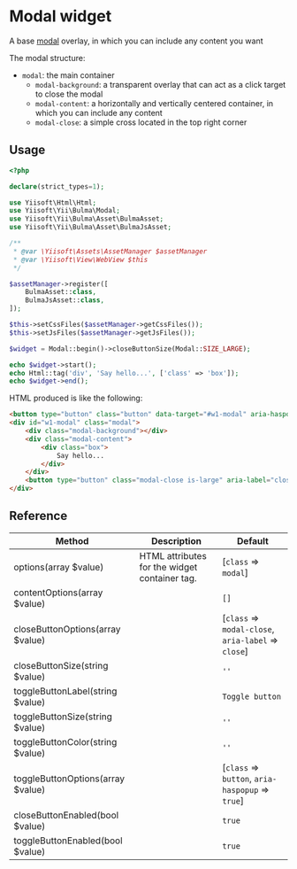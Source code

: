 # Modal widget

A base [modal](https://bulma.io/documentation/components/modal/) overlay, in which you can include any content you want

The modal structure:
- `modal`: the main container
    - `modal-background`: a transparent overlay that can act as a click target to close the modal
    - `modal-content`: a horizontally and vertically centered container, in which you can include any content
    - `modal-close`: a simple cross located in the top right corner

## Usage

```php
<?php

declare(strict_types=1);

use Yiisoft\Html\Html;
use Yiisoft\Yii\Bulma\Modal;
use Yiisoft\Yii\Bulma\Asset\BulmaAsset;
use Yiisoft\Yii\Bulma\Asset\BulmaJsAsset;

/**
 * @var \Yiisoft\Assets\AssetManager $assetManager
 * @var \Yiisoft\View\WebView $this
 */

$assetManager->register([
    BulmaAsset::class,
    BulmaJsAsset::class,
]);

$this->setCssFiles($assetManager->getCssFiles());
$this->setJsFiles($assetManager->getJsFiles());

$widget = Modal::begin()->closeButtonSize(Modal::SIZE_LARGE);

echo $widget->start();
echo Html::tag('div', 'Say hello...', ['class' => 'box']);
echo $widget->end();
```

HTML produced is like the following:
```html
<button type="button" class="button" data-target="#w1-modal" aria-haspopup="true">Toggle button</button>
<div id="w1-modal" class="modal">
    <div class="modal-background"></div>
    <div class="modal-content">
        <div class="box">
            Say hello...
        </div>
    </div>
    <button type="button" class="modal-close is-large" aria-label="close"></button>
</div>
```

## Reference

Method | Description | Default
-------|-------------|---------
options(array $value) | HTML attributes for the widget container tag. | [`class` => `modal`]
contentOptions(array $value) | | `[]`
closeButtonOptions(array $value) | | [`class` => `modal-close`, `aria-label` => `close`]
closeButtonSize(string $value) | | `''`
toggleButtonLabel(string $value) | | `Toggle button`
toggleButtonSize(string $value) | | `''`
toggleButtonColor(string $value) | | `''`
toggleButtonOptions(array $value) | | [`class` => `button`, `aria-haspopup` => `true`]
closeButtonEnabled(bool $value) | | `true`
toggleButtonEnabled(bool $value) | | `true`
